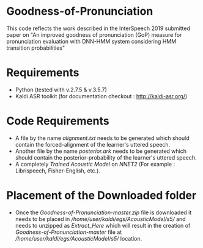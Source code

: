 # Goodness-of-Pronunciation
This code reflects the work described in the InterSpeech 2019 submitted paper on "An improved goodness of pronunciation (GoP) measure for pronunciation evaluation with DNN-HMM system considering HMM transition probabilities"

# Requirements
* Python (tested with v.2.7.5 & v.3.5.7)
* Kaldi ASR toolkit (for documentation checkout : http://kaldi-asr.org/)

# Code Requirements
* A file by the name _alignment.txt_ needs to be generated which should contain the forced-alignment of the learner's uttered speech.
* Another file by the name _posterior.ark_ needs to be generated which should contain the posterior-probability of the learner's uttered speech.
* A completely _Trained Acoustic Model_ on _NNET2_ (For example : Librispeech, Fisher-English, etc.).

# Placement of the Downloaded folder
* Once the _Goodness-of-Pronunciation-master.zip_ file is downloaded it needs to be placed in _/home/user/kaldi/egs/AcousticModel/s5/_ and needs to unzipped as _Extract_Here_ which will result in the creation of _Goodness-of-Pronunciation-master_ file at _/home/user/kaldi/egs/AcousticModel/s5/_ location.
